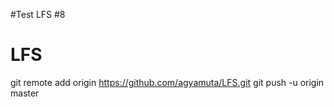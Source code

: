 #Test LFS #8
# LFS
git remote add origin https://github.com/agyamuta/LFS.git
git push -u origin master
